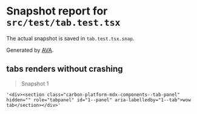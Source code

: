 # Snapshot report for `src/test/tab.test.tsx`

The actual snapshot is saved in `tab.test.tsx.snap`.

Generated by [AVA](https://avajs.dev).

## tabs renders without crashing

> Snapshot 1

    '<div><section class="carbon-platform-mdx-components--tab-panel" hidden="" role="tabpanel" id="1--panel" aria-labelledby="1--tab">wow tab</section></div>'
